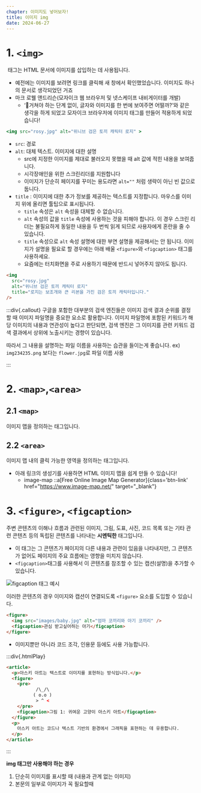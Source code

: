 ```yaml
---
chapter: 이미지도 넣어보자!
title: 이미지 img
date: 2024-06-27
---
```


# 1. `<img>`

<img> 태그는 HTML 문서에 이미지를 삽입하는 데 사용됩니다.

- 예전에는 이미지를 보려면 링크를 클릭해 새 창에서 확인했었습니다. 이미지도 하나의 문서로 생각되었던 거죠
- 마크 로웰 앤드리슨(모자이크 웹 브라우저 및 넷스케이프 내비게이터를 개발)
  - ‘🤔거쳐야 하는 단계 없이, 글자와 이미지를 한 번에 보여주면 어떨까?’와 같은 생각을 하게 되었고 모자이크 브라우저에 이미지 태그를 만들어 적용하게 되었습니다!

```jsx
<img src="rosy.jpg" alt="위니브 검은 토끼 캐릭터 로지" >
```

- `src`: 경로
- `alt`: 대체 텍스트. 이미지에 대한 설명
  - src에 지정한 이미지를 제대로 불러오지 못했을 때 alt 값에 적힌 내용을 보여줍니다.
  - 시각장애인을 위한 스크린리더를 지원합니다
  - 이미지가 단순히 페이지를 꾸미는 용도라면 `alt=""` 처럼 생략이 아닌 빈 값으로 둡니다.
- `title` : 이미지에 대한 추가 정보를 제공하는 텍스트를 지정합니다. 마우스를 이미지 위에 올리면 툴팁으로 표시됩니다.
  - `title` 속성은 `alt` 속성을 대체할 수 없습니다.
  - `alt` 속성의 값을 `title` 속성에 사용하는 것을 피해야 합니다. 이 경우 스크린 리더는 불필요하게 동일한 내용을 두 번씩 읽게 되므로 사용자에게 혼란을 줄 수 있습니다.
  - `title` 속성으로 `alt` 속성 설명에 대한 부연 설명을 제공해서는 안 됩니다. 이미지가 설명을 필요로 할 경우에는 아래 배울 `<figure>`와 `<figcaption>` 태그를 사용하세요.
  - 요즘에는 터치화면을 주로 사용하기 때문에 반드시 넣어주지 않아도 됩니다.

```html
<img
  src="rosy.jpg"
  alt="위니브 검은 토끼 캐릭터 로지"
  title="로지는 보조개와 큰 리본을 가진 검은 토끼 캐릭터입니다."
/>
```

:::div{.callout}
구글을 포함한 대부분의 검색 엔진들은 이미지 검색 결과 순위를 결정할 때 이미지 파일명을 중요한 요소로 활용합니다.
이미지 파일명에 포함된 키워드가 해당 이미지의 내용과 연관성이 높다고 판단되면, 검색 엔진은 그 이미지를 관련 키워드 검색 결과에서 상위에 노출시키는 경향이 있습니다.

따라서 그 내용을 설명하는 파일 이름을 사용하는 습관을 들이는게 좋습니다.
ex) `img234235.png` 보다는 `flower.jpg`로 파일 이름 사용

:::

# 2. `<map>`,`<area>`

## 2.1 `<map>`

이미지 맵을 정의하는 태그입니다.

## 2.2 `<area>`

이미지 맵 내의 클릭 가능한 영역을 정의하는 태그입니다.

- 아래 링크의 생성기를 사용하면 HTML 이미지 맵을 쉽게 만들 수 있습니다!
  - image-map
    ::a[Free Online Image Map Generator]{class='btn-link' href="https://www.image-map.net/" target="\_blank"}

# 3. `<figure>`, `<figcaption>`

주변 콘텐츠의 이해나 흐름과 관련된 이미지, 그림, 도표, 사진, 코드 목록 또는 기타 관련 콘텐츠 등의 독립된 콘텐츠를 나타내는 **시멘틱한** 태그입니다.

- 이 태그는 그 콘텐츠가 페이지의 다른 내용과 관련이 있음을 나타내지만, 그 콘텐츠가 없어도 페이지의 주요 흐름에는 영향을 미치지 않습니다.
- `<figcaption>`태그를 사용해서 이 콘텐츠를 참조할 수 있는 캡션(설명)을 추가할 수 있습니다.

![figcaption 태그 예시](/images/html-css/chapter05/figcaption.png)

이러한 콘텐츠의 경우 이미지와 캡션이 연결되도록 `<figure>` 요소를 도입할 수 있습니다.

```html
<figure>
  <img src="images/baby.jpg" alt="엄마 코끼리와 아기 코끼리" />
  <figcaption>관심 받고싶어하는 아기</figcaption>
</figure>
```

- 이미지뿐만 아니라 코드 조각, 인용문 등에도 사용 가능합니다.

:::div{.htmlPlay}

```html
<article>
  <p>아스키 아트는 텍스트로 이미지를 표현하는 방식입니다.</p>
  <figure>
    <pre>
           /\_/\
          ( o.o )
           > ^ <
    </pre>
    <figcaption>그림 1: 귀여운 고양이 아스키 아트</figcaption>
  </figure>
  <p>
    아스키 아트는 코드나 텍스트 기반의 환경에서 그래픽을 표현하는 데 유용합니다.
  </p>
</article>
```

:::

**img 태그만 사용해야 하는 경우**

1. 단순히 이미지를 표시할 때 (내용과 관계 없는 이미지)
2. 본문의 일부로 이미지가 꼭 필요할때
